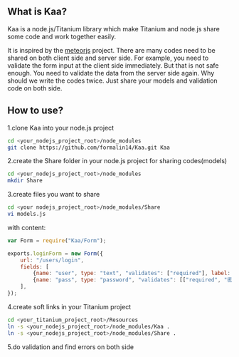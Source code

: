 ## What is Kaa?

Kaa is a node.js/Titanium library which make Titanium and node.js share some code and work together easily. 

It is inspired by the [meteorjs](http://www.meteor.com/) project. There are many codes need to be shared on both client side and server side. For example, you need to validate the form input at the client side immediately. But that is not safe enough. You need to validate the data from the server side again. Why should we write the codes twice. Just share your models and validation code on both side. 

## How to use?

1.clone Kaa into your node.js project
```bash
cd <your_nodejs_project_root>/node_modules
git clone https://github.com/formalin14/Kaa.git Kaa
```
2.create the Share folder in your node.js project for sharing codes(models)
```bash
cd <your_nodejs_project_root>/node_modules
mkdir Share
```
3.create files you want to share
```bash
cd <your nodejs_project_root>/node_modules/Share
vi models.js
```
with content: 
```javascript
var Form = require("Kaa/Form");

exports.loginForm = new Form({
	url: "/users/login",
	fields: [
		{name: "user", type: "text", "validates": ["required"], label: "用户名"},
		{name: "pass", type: "password", "validates": [["required", "密码也得填啊"]], label: "密码"},
	],
});
```
4.create soft links in your Titanium project
```bash
cd <your_titanium_project_root>/Resources
ln -s <your_nodejs_project_root>/node_modules/Kaa .
ln -s <your_nodejs_project_root>/node_modules/Share .
```

5.do validation and find errors on both side
 
